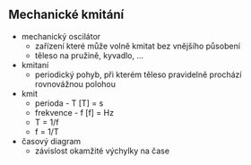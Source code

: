 ## Mechanické kmitání
- mechanický oscilátor
  - zařízení které může volně kmitat bez vnějšího působení
  - těleso na pružině, kyvadlo, ...
- kmitaní
  - periodický pohyb, při kterém těleso pravidelně prochází rovnovážnou polohou
- kmit
  - perioda - T \[T\] = s
  - frekvence - f \[f\] = Hz
  - T = 1/f
  - f = 1/T
- časový diagram
  - závislost okamžité výchylky na čase
